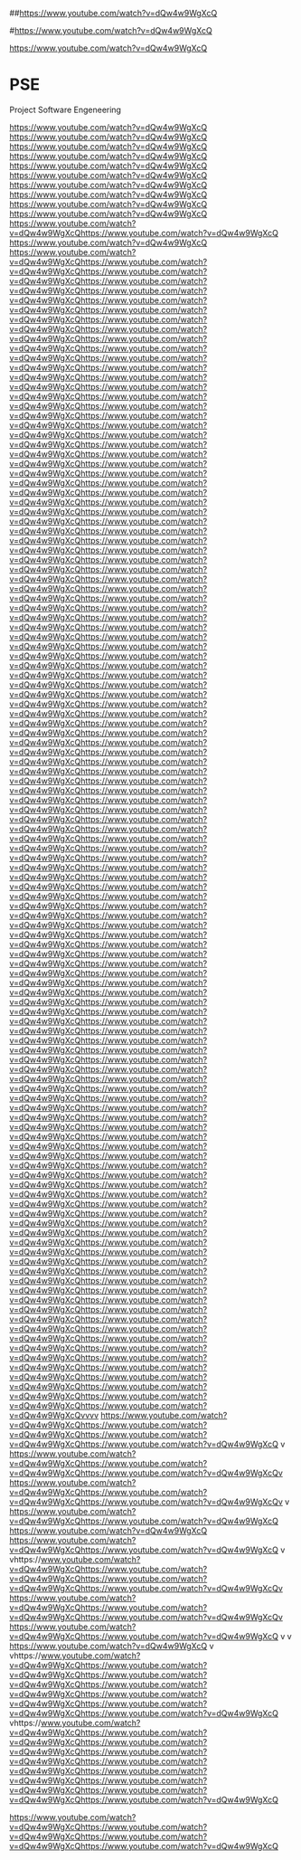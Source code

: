 ##https://www.youtube.com/watch?v=dQw4w9WgXcQ

#https://www.youtube.com/watch?v=dQw4w9WgXcQ

https://www.youtube.com/watch?v=dQw4w9WgXcQ

# PSE
Project Software Engeneering

https://www.youtube.com/watch?v=dQw4w9WgXcQ
https://www.youtube.com/watch?v=dQw4w9WgXcQ
https://www.youtube.com/watch?v=dQw4w9WgXcQ
https://www.youtube.com/watch?v=dQw4w9WgXcQ
https://www.youtube.com/watch?v=dQw4w9WgXcQ
https://www.youtube.com/watch?v=dQw4w9WgXcQ
https://www.youtube.com/watch?v=dQw4w9WgXcQ
https://www.youtube.com/watch?v=dQw4w9WgXcQ
https://www.youtube.com/watch?v=dQw4w9WgXcQ
https://www.youtube.com/watch?v=dQw4w9WgXcQ
https://www.youtube.com/watch?v=dQw4w9WgXcQhttps://www.youtube.com/watch?v=dQw4w9WgXcQ
https://www.youtube.com/watch?v=dQw4w9WgXcQ
https://www.youtube.com/watch?v=dQw4w9WgXcQhttps://www.youtube.com/watch?v=dQw4w9WgXcQhttps://www.youtube.com/watch?v=dQw4w9WgXcQhttps://www.youtube.com/watch?v=dQw4w9WgXcQhttps://www.youtube.com/watch?v=dQw4w9WgXcQhttps://www.youtube.com/watch?v=dQw4w9WgXcQhttps://www.youtube.com/watch?v=dQw4w9WgXcQhttps://www.youtube.com/watch?v=dQw4w9WgXcQhttps://www.youtube.com/watch?v=dQw4w9WgXcQhttps://www.youtube.com/watch?v=dQw4w9WgXcQhttps://www.youtube.com/watch?v=dQw4w9WgXcQhttps://www.youtube.com/watch?v=dQw4w9WgXcQhttps://www.youtube.com/watch?v=dQw4w9WgXcQhttps://www.youtube.com/watch?v=dQw4w9WgXcQhttps://www.youtube.com/watch?v=dQw4w9WgXcQhttps://www.youtube.com/watch?v=dQw4w9WgXcQhttps://www.youtube.com/watch?v=dQw4w9WgXcQhttps://www.youtube.com/watch?v=dQw4w9WgXcQhttps://www.youtube.com/watch?v=dQw4w9WgXcQhttps://www.youtube.com/watch?v=dQw4w9WgXcQhttps://www.youtube.com/watch?v=dQw4w9WgXcQhttps://www.youtube.com/watch?v=dQw4w9WgXcQhttps://www.youtube.com/watch?v=dQw4w9WgXcQhttps://www.youtube.com/watch?v=dQw4w9WgXcQhttps://www.youtube.com/watch?v=dQw4w9WgXcQhttps://www.youtube.com/watch?v=dQw4w9WgXcQhttps://www.youtube.com/watch?v=dQw4w9WgXcQhttps://www.youtube.com/watch?v=dQw4w9WgXcQhttps://www.youtube.com/watch?v=dQw4w9WgXcQhttps://www.youtube.com/watch?v=dQw4w9WgXcQhttps://www.youtube.com/watch?v=dQw4w9WgXcQhttps://www.youtube.com/watch?v=dQw4w9WgXcQhttps://www.youtube.com/watch?v=dQw4w9WgXcQhttps://www.youtube.com/watch?v=dQw4w9WgXcQhttps://www.youtube.com/watch?v=dQw4w9WgXcQhttps://www.youtube.com/watch?v=dQw4w9WgXcQhttps://www.youtube.com/watch?v=dQw4w9WgXcQhttps://www.youtube.com/watch?v=dQw4w9WgXcQhttps://www.youtube.com/watch?v=dQw4w9WgXcQhttps://www.youtube.com/watch?v=dQw4w9WgXcQhttps://www.youtube.com/watch?v=dQw4w9WgXcQhttps://www.youtube.com/watch?v=dQw4w9WgXcQhttps://www.youtube.com/watch?v=dQw4w9WgXcQhttps://www.youtube.com/watch?v=dQw4w9WgXcQhttps://www.youtube.com/watch?v=dQw4w9WgXcQhttps://www.youtube.com/watch?v=dQw4w9WgXcQhttps://www.youtube.com/watch?v=dQw4w9WgXcQhttps://www.youtube.com/watch?v=dQw4w9WgXcQhttps://www.youtube.com/watch?v=dQw4w9WgXcQhttps://www.youtube.com/watch?v=dQw4w9WgXcQhttps://www.youtube.com/watch?v=dQw4w9WgXcQhttps://www.youtube.com/watch?v=dQw4w9WgXcQhttps://www.youtube.com/watch?v=dQw4w9WgXcQhttps://www.youtube.com/watch?v=dQw4w9WgXcQhttps://www.youtube.com/watch?v=dQw4w9WgXcQhttps://www.youtube.com/watch?v=dQw4w9WgXcQhttps://www.youtube.com/watch?v=dQw4w9WgXcQhttps://www.youtube.com/watch?v=dQw4w9WgXcQhttps://www.youtube.com/watch?v=dQw4w9WgXcQhttps://www.youtube.com/watch?v=dQw4w9WgXcQhttps://www.youtube.com/watch?v=dQw4w9WgXcQhttps://www.youtube.com/watch?v=dQw4w9WgXcQhttps://www.youtube.com/watch?v=dQw4w9WgXcQhttps://www.youtube.com/watch?v=dQw4w9WgXcQhttps://www.youtube.com/watch?v=dQw4w9WgXcQhttps://www.youtube.com/watch?v=dQw4w9WgXcQhttps://www.youtube.com/watch?v=dQw4w9WgXcQhttps://www.youtube.com/watch?v=dQw4w9WgXcQhttps://www.youtube.com/watch?v=dQw4w9WgXcQhttps://www.youtube.com/watch?v=dQw4w9WgXcQhttps://www.youtube.com/watch?v=dQw4w9WgXcQhttps://www.youtube.com/watch?v=dQw4w9WgXcQhttps://www.youtube.com/watch?v=dQw4w9WgXcQhttps://www.youtube.com/watch?v=dQw4w9WgXcQhttps://www.youtube.com/watch?v=dQw4w9WgXcQhttps://www.youtube.com/watch?v=dQw4w9WgXcQhttps://www.youtube.com/watch?v=dQw4w9WgXcQhttps://www.youtube.com/watch?v=dQw4w9WgXcQhttps://www.youtube.com/watch?v=dQw4w9WgXcQhttps://www.youtube.com/watch?v=dQw4w9WgXcQhttps://www.youtube.com/watch?v=dQw4w9WgXcQhttps://www.youtube.com/watch?v=dQw4w9WgXcQhttps://www.youtube.com/watch?v=dQw4w9WgXcQhttps://www.youtube.com/watch?v=dQw4w9WgXcQhttps://www.youtube.com/watch?v=dQw4w9WgXcQhttps://www.youtube.com/watch?v=dQw4w9WgXcQhttps://www.youtube.com/watch?v=dQw4w9WgXcQhttps://www.youtube.com/watch?v=dQw4w9WgXcQhttps://www.youtube.com/watch?v=dQw4w9WgXcQhttps://www.youtube.com/watch?v=dQw4w9WgXcQhttps://www.youtube.com/watch?v=dQw4w9WgXcQhttps://www.youtube.com/watch?v=dQw4w9WgXcQhttps://www.youtube.com/watch?v=dQw4w9WgXcQhttps://www.youtube.com/watch?v=dQw4w9WgXcQhttps://www.youtube.com/watch?v=dQw4w9WgXcQhttps://www.youtube.com/watch?v=dQw4w9WgXcQhttps://www.youtube.com/watch?v=dQw4w9WgXcQhttps://www.youtube.com/watch?v=dQw4w9WgXcQhttps://www.youtube.com/watch?v=dQw4w9WgXcQhttps://www.youtube.com/watch?v=dQw4w9WgXcQhttps://www.youtube.com/watch?v=dQw4w9WgXcQhttps://www.youtube.com/watch?v=dQw4w9WgXcQhttps://www.youtube.com/watch?v=dQw4w9WgXcQhttps://www.youtube.com/watch?v=dQw4w9WgXcQhttps://www.youtube.com/watch?v=dQw4w9WgXcQhttps://www.youtube.com/watch?v=dQw4w9WgXcQhttps://www.youtube.com/watch?v=dQw4w9WgXcQhttps://www.youtube.com/watch?v=dQw4w9WgXcQhttps://www.youtube.com/watch?v=dQw4w9WgXcQhttps://www.youtube.com/watch?v=dQw4w9WgXcQhttps://www.youtube.com/watch?v=dQw4w9WgXcQhttps://www.youtube.com/watch?v=dQw4w9WgXcQhttps://www.youtube.com/watch?v=dQw4w9WgXcQhttps://www.youtube.com/watch?v=dQw4w9WgXcQhttps://www.youtube.com/watch?v=dQw4w9WgXcQhttps://www.youtube.com/watch?v=dQw4w9WgXcQhttps://www.youtube.com/watch?v=dQw4w9WgXcQhttps://www.youtube.com/watch?v=dQw4w9WgXcQhttps://www.youtube.com/watch?v=dQw4w9WgXcQhttps://www.youtube.com/watch?v=dQw4w9WgXcQhttps://www.youtube.com/watch?v=dQw4w9WgXcQvvvv
https://www.youtube.com/watch?v=dQw4w9WgXcQhttps://www.youtube.com/watch?v=dQw4w9WgXcQhttps://www.youtube.com/watch?v=dQw4w9WgXcQhttps://www.youtube.com/watch?v=dQw4w9WgXcQ
v
https://www.youtube.com/watch?v=dQw4w9WgXcQhttps://www.youtube.com/watch?v=dQw4w9WgXcQhttps://www.youtube.com/watch?v=dQw4w9WgXcQv
https://www.youtube.com/watch?v=dQw4w9WgXcQhttps://www.youtube.com/watch?v=dQw4w9WgXcQhttps://www.youtube.com/watch?v=dQw4w9WgXcQv
v
https://www.youtube.com/watch?v=dQw4w9WgXcQhttps://www.youtube.com/watch?v=dQw4w9WgXcQ
https://www.youtube.com/watch?v=dQw4w9WgXcQ
https://www.youtube.com/watch?v=dQw4w9WgXcQhttps://www.youtube.com/watch?v=dQw4w9WgXcQ
v
vhttps://www.youtube.com/watch?v=dQw4w9WgXcQhttps://www.youtube.com/watch?v=dQw4w9WgXcQhttps://www.youtube.com/watch?v=dQw4w9WgXcQhttps://www.youtube.com/watch?v=dQw4w9WgXcQv
https://www.youtube.com/watch?v=dQw4w9WgXcQhttps://www.youtube.com/watch?v=dQw4w9WgXcQhttps://www.youtube.com/watch?v=dQw4w9WgXcQv
https://www.youtube.com/watch?v=dQw4w9WgXcQhttps://www.youtube.com/watch?v=dQw4w9WgXcQ
v
v
https://www.youtube.com/watch?v=dQw4w9WgXcQ
v
vhttps://www.youtube.com/watch?v=dQw4w9WgXcQhttps://www.youtube.com/watch?v=dQw4w9WgXcQhttps://www.youtube.com/watch?v=dQw4w9WgXcQhttps://www.youtube.com/watch?v=dQw4w9WgXcQhttps://www.youtube.com/watch?v=dQw4w9WgXcQhttps://www.youtube.com/watch?v=dQw4w9WgXcQhttps://www.youtube.com/watch?v=dQw4w9WgXcQ
vhttps://www.youtube.com/watch?v=dQw4w9WgXcQhttps://www.youtube.com/watch?v=dQw4w9WgXcQhttps://www.youtube.com/watch?v=dQw4w9WgXcQhttps://www.youtube.com/watch?v=dQw4w9WgXcQhttps://www.youtube.com/watch?v=dQw4w9WgXcQhttps://www.youtube.com/watch?v=dQw4w9WgXcQhttps://www.youtube.com/watch?v=dQw4w9WgXcQhttps://www.youtube.com/watch?v=dQw4w9WgXcQhttps://www.youtube.com/watch?v=dQw4w9WgXcQ

https://www.youtube.com/watch?v=dQw4w9WgXcQhttps://www.youtube.com/watch?v=dQw4w9WgXcQhttps://www.youtube.com/watch?v=dQw4w9WgXcQhttps://www.youtube.com/watch?v=dQw4w9WgXcQ
